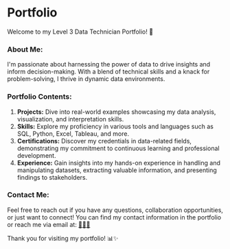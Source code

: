 # Portfolio

Welcome to my Level 3 Data Technician Portfolio! 🚀

### About Me:
I'm passionate about harnessing the power of data to drive insights and inform decision-making. With a blend of technical skills and a knack for problem-solving, I thrive in dynamic data environments.

### Portfolio Contents:
1. **Projects:** Dive into real-world examples showcasing my data analysis, visualization, and interpretation skills.
2. **Skills:** Explore my proficiency in various tools and languages such as SQL, Python, Excel, Tableau, and more.
3. **Certifications:** Discover my credentials in data-related fields, demonstrating my commitment to continuous learning and professional development.
4. **Experience:** Gain insights into my hands-on experience in handling and manipulating datasets, extracting valuable information, and presenting findings to stakeholders.

### Contact Me:
Feel free to reach out if you have any questions, collaboration opportunities, or just want to connect! You can find my contact information in the portfolio or reach me via email at: [👩🏾‍💻](mailto:moniqueogunk@icloud.com)

Thank you for visiting my portfolio! 📊✨
